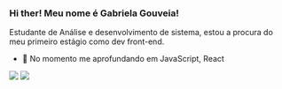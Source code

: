 ### Hi ther! Meu nome é Gabriela Gouveia!


 Estudante de Análise e desenvolvimento de sistema, estou a procura do meu primeiro estágio como dev front-end.

- 🌱 No momento me aprofundando em JavaScript, React

<a href = "mailto:gabii77leone@gmail.com"><img src="https://img.shields.io/badge/-Gmail-%23333?style=for-the-badge&logo=gmail&logoColor=white" target="_blank"></a>
  <a href="https://www.linkedin.com/in/gabriela-gouveia-mota" target="_blank"><img src="https://img.shields.io/badge/-LinkedIn-%230077B5?style=for-the-badge&logo=linkedin&logoColor=white" target="_blank"></a> 
  
</div>
